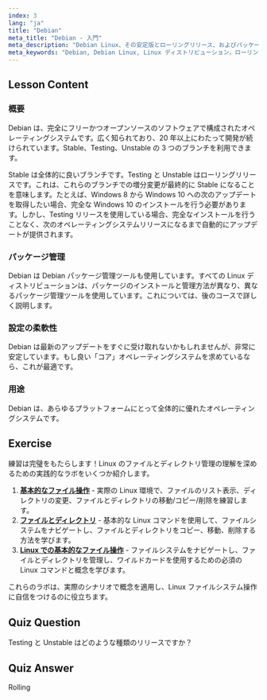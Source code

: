```yaml
---
index: 3
lang: "ja"
title: "Debian"
meta_title: "Debian - 入門"
meta_description: "Debian Linux、その安定版とローリングリリース、およびパッケージ管理について学びます。Debian が初心者および中級ユーザーにとって優れたコア OS である理由を発見してください。"
meta_keywords: "Debian, Debian Linux, Linux ディストリビューション，ローリングリリース，パッケージ管理，Linux チュートリアル，初心者向け Linux, Linux ガイド"
---
```


## Lesson Content

### 概要

Debian は、完全にフリーかつオープンソースのソフトウェアで構成されたオペレーティングシステムです。広く知られており、20 年以上にわたって開発が続けられています。Stable、Testing、Unstable の 3 つのブランチを利用できます。

Stable は全体的に良いブランチです。Testing と Unstable はローリングリリースです。これは、これらのブランチでの増分変更が最終的に Stable になることを意味します。たとえば、Windows 8 から Windows 10 への次のアップデートを取得したい場合、完全な Windows 10 のインストールを行う必要があります。しかし、Testing リリースを使用している場合、完全なインストールを行うことなく、次のオペレーティングシステムリリースになるまで自動的にアップデートが提供されます。

### パッケージ管理

Debian は Debian パッケージ管理ツールも使用しています。すべての Linux ディストリビューションは、パッケージのインストールと管理方法が異なり、異なるパッケージ管理ツールを使用しています。これについては、後のコースで詳しく説明します。

### 設定の柔軟性

Debian は最新のアップデートをすぐに受け取れないかもしれませんが、非常に安定しています。もし良い「コア」オペレーティングシステムを求めているなら、これが最適です。

### 用途

Debian は、あらゆるプラットフォームにとって全体的に優れたオペレーティングシステムです。

## Exercise

練習は完璧をもたらします！Linux のファイルとディレクトリ管理の理解を深めるための実践的なラボをいくつか紹介します。

1.  **[基本的なファイル操作](https://labex.io/ja/labs/linux-basic-files-operations-270248)** - 実際の Linux 環境で、ファイルのリスト表示、ディレクトリの変更、ファイルとディレクトリの移動/コピー/削除を練習します。
2.  **[ファイルとディレクトリ](https://labex.io/ja/labs/linux-files-and-directories-270246)** - 基本的な Linux コマンドを使用して、ファイルシステムをナビゲートし、ファイルとディレクトリをコピー、移動、削除する方法を学びます。
3.  **[Linux での基本的なファイル操作](https://labex.io/ja/labs/linux-basic-file-operations-in-linux-18001)** - ファイルシステムをナビゲートし、ファイルとディレクトリを管理し、ワイルドカードを使用するための必須の Linux コマンドと概念を学びます。

これらのラボは、実際のシナリオで概念を適用し、Linux ファイルシステム操作に自信をつけるのに役立ちます。

## Quiz Question

Testing と Unstable はどのような種類のリリースですか？

## Quiz Answer

Rolling
